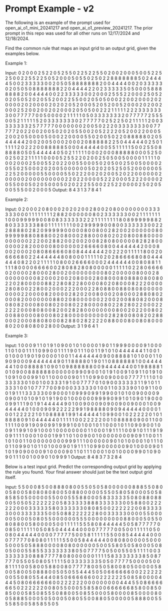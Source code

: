 # Prompt Example - v2

The following is an example of the prompt used for open_ai_o1_mini_20241217 and open_ai_o1_preview_20241217. The prior prompt in this repo was used for all other runs on 12/17/2024 and 12/18/2024.


Find the common rule that maps an input grid to an output grid, given the examples below.

Example 1:

Input:
0 2 0 0 0 2 5 2 2 0 5 2 5 5 0 2 2 5 2 2 5 5 0 2 0 0 2 0 0 0
5 0 0 5 2 2 5 2 5 0 0 2 2 5 5 2 2 5 0 5 2 0 0 0 5 0 5 5 0 2
5 0 2 2 8 8 8 8 8 8 8 5 0 2 4 4 4 4 5 0 0 2 3 3 3 3 3 0 0 2
0 5 0 5 8 8 8 8 8 8 8 2 0 0 4 4 4 4 0 0 2 0 3 3 3 3 3 0 2 0
5 0 5 0 8 8 8 8 8 8 8 2 2 0 4 4 4 4 2 2 0 2 3 3 3 3 3 5 0 5
0 0 0 5 8 8 8 8 8 8 8 2 0 0 4 4 4 4 0 0 2 2 3 3 3 3 3 0 0 2
0 0 0 2 5 5 5 2 2 0 0 0 2 5 0 5 2 0 2 0 5 0 5 2 0 2 0 5 5 2
0 0 2 2 5 5 0 0 2 0 5 0 5 0 0 0 2 2 0 0 2 0 0 0 2 0 2 0 0 0
0 2 0 2 0 0 0 0 2 0 2 0 2 0 5 2 0 0 0 5 2 0 5 2 0 0 5 2 0 0
0 2 0 2 0 0 2 0 0 0 2 5 2 0 0 2 0 0 2 0 2 0 0 0 2 0 5 0 5 0
0 2 2 2 1 1 1 1 1 2 2 2 3 3 3 3 3 3 3 0 0 7 7 7 7 7 0 0 5 0
0 0 0 2 1 1 1 1 1 0 5 0 3 3 3 3 3 3 3 2 0 7 7 7 7 7 2 5 5 5
0 0 5 2 1 1 1 1 1 5 2 0 3 3 3 3 3 3 3 0 2 7 7 7 7 7 0 2 5 2
2 5 0 2 1 1 1 1 1 2 0 0 3 3 3 3 3 3 3 2 5 7 7 7 7 7 0 0 0 0
0 0 0 2 0 0 5 0 2 2 2 0 3 3 3 3 3 3 3 0 0 7 7 7 7 7 2 0 2 2
0 0 2 0 0 5 0 2 0 2 0 5 5 0 0 2 0 5 2 2 2 2 0 5 2 0 0 2 2 0
0 0 5 2 0 0 2 0 5 0 0 0 0 5 0 0 0 2 2 0 0 0 0 5 5 0 2 0 0 5
0 2 2 0 8 8 8 8 8 0 2 0 5 4 4 4 4 4 2 0 0 2 0 0 5 0 0 0 2 0
0 0 2 0 8 8 8 8 8 2 2 5 0 4 4 4 4 4 0 2 5 0 1 1 1 1 1 2 0 2
2 2 0 0 8 8 8 8 8 5 0 0 0 4 4 4 4 4 0 0 5 5 1 1 1 1 1 5 0 0
2 5 5 0 8 8 8 8 8 0 5 0 5 4 4 4 4 4 0 5 0 2 1 1 1 1 1 0 0 0
2 0 0 0 8 8 8 8 8 0 0 0 5 2 5 0 0 2 5 0 2 2 1 1 1 1 1 0 0 0
0 5 2 5 5 2 2 0 2 0 0 2 5 0 5 0 0 5 0 0 0 0 1 1 1 1 1 0 0 0
2 0 0 0 2 5 0 0 5 5 2 0 2 2 0 0 5 5 0 0 0 5 0 2 0 5 0 0 2 5
0 0 5 0 0 0 0 2 0 5 5 0 2 5 0 0 0 2 0 2 0 0 5 0 0 0 0 0 0 5
0 2 0 2 0 5 2 5 0 5 2 0 0 0 0 0 0 5 2 2 5 2 0 0 0 0 0 5 5 0
0 0 0 5 5 0 2 2 2 0 0 2 0 2 0 0 5 2 0 2 2 0 0 0 0 0 0 2 0 0
0 0 0 2 0 0 0 0 0 0 0 0 0 2 2 0 2 2 0 0 0 0 5 2 2 2 0 0 0 5
2 2 2 0 0 0 0 2 0 5 5 0 0 0 5 0 2 0 5 0 0 0 5 0 2 0 2 2 2 5
5 0 0 2 2 5 2 2 0 0 0 0 2 5 0 2 0 5 0 0 5 5 5 0 0 2 0 0 0 5
Output:
8 4 3
1 3 7
8 4 1

Example 2:

Input:
0 2 0 0 0 2 0 8 0 0 0 2 0 2 0 2 0 0 2 8 0 0 2 0 8 0 0 0 0 0
0 0 0 3 3 3 3 3 3 0 0 0 1 1 1 1 1 1 1 1 2 8 8 2 0 0 0 0 0 0
8 0 2 3 3 3 3 3 3 0 0 2 1 1 1 1 1 1 1 1 0 0 0 9 9 9 9 9 0 0
8 0 8 3 3 3 3 3 3 2 2 2 1 1 1 1 1 1 1 1 8 0 8 9 9 9 9 9 8 8
2 8 0 3 3 3 3 3 3 8 8 0 1 1 1 1 1 1 1 1 0 0 2 9 9 9 9 9 0 0
8 0 0 3 3 3 3 3 3 0 0 2 2 2 8 8 8 8 0 2 8 2 0 9 9 9 9 9 0 0
0 0 0 8 0 0 8 0 0 2 8 2 0 0 2 0 0 0 0 0 0 8 0 9 9 9 9 9 8 8
0 8 8 8 0 0 2 0 8 0 0 0 2 8 8 0 0 0 8 0 2 0 2 0 8 0 0 8 8 0
0 0 0 0 0 0 0 0 0 2 2 2 0 0 2 8 8 2 0 0 2 0 0 2 0 0 8 2 8 0
8 0 0 0 0 0 8 2 8 2 8 0 0 0 0 0 0 2 8 2 0 0 0 0 0 8 0 0 0 0
0 0 2 6 6 6 6 0 8 0 0 4 4 4 4 4 4 2 0 0 0 8 0 0 2 0 0 0 2 0
8 0 8 6 6 6 6 0 8 0 8 4 4 4 4 4 4 2 0 2 2 2 0 1 1 1 1 1 8 0
0 2 0 6 6 6 6 8 0 2 2 4 4 4 4 4 4 8 0 8 0 0 0 1 1 1 1 1 0 2
0 2 8 6 6 6 6 8 0 8 0 4 4 4 4 4 4 0 8 2 2 0 2 1 1 1 1 1 0 8
0 0 2 6 6 6 6 0 0 0 2 4 4 4 4 4 4 0 0 8 0 8 8 1 1 1 1 1 8 0
0 0 0 6 6 6 6 0 0 2 8 0 8 8 2 8 0 8 0 0 0 0 0 1 1 1 1 1 0 2
2 8 0 6 6 6 6 0 2 0 0 0 0 2 8 0 0 0 2 8 0 0 2 0 0 0 0 0 0 0
0 0 8 0 2 0 0 0 0 0 8 0 0 0 2 8 0 0 0 0 0 0 0 0 8 2 0 0 0 2
0 0 2 0 8 0 0 0 2 8 0 8 0 0 0 8 0 8 8 8 0 8 0 0 8 0 2 2 0 2
8 0 0 0 0 0 8 8 2 2 8 0 8 2 2 8 0 0 0 0 8 0 2 0 8 0 0 0 8 2
2 2 0 0 0 0 2 8 0 8 0 0 2 2 8 0 0 2 0 0 0 2 2 2 0 0 0 2 2 8
0 8 8 0 0 8 8 0 8 0 8 0 0 0 0 0 0 0 0 0 2 2 0 0 0 0 8 2 0 0
0 0 2 8 2 0 2 0 0 8 0 0 0 2 0 8 0 0 0 2 8 8 0 8 0 2 0 0 0 8
2 0 0 0 0 0 0 0 8 8 0 2 0 8 0 0 0 0 0 0 2 2 0 0 2 0 0 8 8 0
8 2 0 0 0 8 0 8 0 8 2 0 0 0 8 0 0 8 0 2 0 0 8 0 2 2 8 0 0 0
0 8 0 2 2 8 2 8 0 2 2 0 0 0 2 2 2 2 2 2 0 0 0 8 0 8 0 0 8 2
0 0 2 8 2 8 0 0 0 0 0 0 0 0 8 0 0 2 0 2 2 0 0 8 0 2 0 0 8 8
0 0 0 0 8 0 0 0 8 0 2 8 0 0 0 0 0 0 0 0 0 0 2 8 2 8 0 0 8 0
8 2 0 2 8 8 0 0 0 2 0 0 0 8 8 0 8 0 0 0 8 2 8 8 0 2 8 2 2 2
2 0 8 8 0 0 0 8 0 0 8 0 8 0 0 0 8 0 2 0 0 8 0 8 0 0 2 8 0 0
Output:
3 1 9
6 4 1

Example 3:

Input:
1 0 0 0 9 1 1 0 1 9 1 0 9 0 0 1 0 1 0 0 0 0 1 9 0 1 1 9 9 9
0 0 0 0 9 1 0 0 0 1 1 0 1 0 0 1 1 1 1 0 9 9 0 0 1 1 1 1 9 0
1 1 1 0 0 1 1 9 1 0 1 0 4 4 4 4 4 4 1 1 0 0 1 0 1 0 0 0 1 9
0 1 9 0 0 0 0 1 0 0 1 1 4 4 4 4 4 4 0 9 0 0 8 8 8 8 1 0 1 0
0 0 1 1 0 9 0 9 0 0 0 9 4 4 4 4 4 4 9 0 1 1 8 8 8 8 0 1 9 0
1 1 0 8 8 8 8 8 8 1 0 0 4 4 4 4 4 4 1 0 0 0 8 8 8 8 1 0 9 0
1 0 9 8 8 8 8 8 8 0 0 9 4 4 4 4 4 4 0 0 1 9 8 8 8 8 1 0 1 0
9 0 0 8 8 8 8 8 8 0 0 0 0 0 0 9 9 0 9 0 0 1 0 1 9 1 0 0 9 1
0 9 1 1 0 1 9 1 0 1 0 9 1 0 0 0 9 9 1 0 1 1 0 0 0 0 0 9 0 1
1 1 0 9 9 0 0 9 0 0 0 0 7 7 7 7 1 1 1 0 1 0 3 3 3 3 3 0 1 0
0 1 0 0 3 3 3 1 9 1 0 0 7 7 7 7 0 1 0 9 0 0 3 3 3 3 3 1 1 9
1 0 1 1 3 3 3 1 0 0 1 0 7 7 7 7 0 0 9 0 0 0 3 3 3 3 3 0 1 0
0 1 1 0 3 3 3 9 0 1 0 9 1 1 0 0 0 1 9 1 1 1 3 3 3 3 3 0 0 9
0 0 0 1 0 9 9 9 0 9 9 1 9 9 0 0 1 0 1 0 0 9 0 0 0 0 9 0 9 0
0 1 0 1 0 9 1 0 1 9 1 9 0 0 1 0 0 0 0 0 0 9 9 9 9 0 9 9 1 0
1 0 9 0 1 9 0 0 0 0 9 9 1 1 1 9 0 1 9 1 4 4 4 4 4 9 0 1 0 0
9 0 0 0 9 0 9 0 0 9 0 0 9 0 0 0 1 0 0 9 4 4 4 4 4 0 1 0 0 0
9 0 9 2 2 2 2 2 9 9 1 9 8 8 8 8 0 9 0 9 4 4 4 4 4 0 0 0 0 1
0 0 1 2 2 2 2 2 1 0 1 0 8 8 8 8 1 9 9 1 4 4 4 4 4 1 0 9 9 0
0 1 0 2 2 2 2 2 0 1 0 1 8 8 8 8 0 9 1 0 4 4 4 4 4 0 1 1 1 1
1 0 0 2 2 2 2 2 0 0 1 0 8 8 8 8 0 9 0 0 1 1 0 0 1 1 1 1 0 0
9 1 9 0 9 0 9 9 1 9 9 9 1 0 0 1 0 0 1 0 1 1 0 0 0 1 0 1 1 0
9 0 9 0 0 1 0 0 9 1 1 9 9 1 0 9 1 0 0 0 1 0 0 0 0 0 0 0 0 1
1 0 0 0 1 9 1 1 1 1 0 0 9 1 0 1 1 1 9 1 9 0 9 1 1 1 1 0 0 0
1 0 0 0 1 9 9 1 1 0 1 0 0 9 0 0 1 0 0 0 0 0 0 0 0 9 0 9 1 1
0 0 1 1 1 0 1 0 0 1 1 0 0 0 0 0 0 0 0 0 9 9 9 1 1 1 0 0 0 0
0 0 9 0 1 0 1 0 0 0 0 1 0 1 1 1 0 0 1 1 0 9 9 0 1 0 1 1 0 1
0 0 0 9 0 1 9 1 1 1 1 0 9 9 0 0 0 0 0 0 9 0 1 0 0 0 0 9 0 1
1 0 1 9 0 9 0 0 0 0 9 1 0 0 0 0 9 0 1 1 0 1 1 1 0 0 0 1 0 0
1 0 0 0 0 9 9 0 1 0 9 0 9 0 1 1 1 0 0 1 0 0 9 0 1 0 9 9 9 1
Output:
8 4 8
3 7 3
2 8 4


Below is a test input grid. Predict the corresponding output grid by applying the rule you found. Your final answer should just be the text output grid itself.

Input:
5 5 0 0 0 8 5 0 0 8 8 8 0 8 0 0 5 5 0 5 0 5 8 0 0 0 0 0 0 8
8 8 5 5 0 8 0 0 5 8 0 0 5 8 0 8 0 8 0 8 0 0 5 0 8 8 0 0 0 0
0 5 5 5 0 5 8 0 5 8 0 0 0 5 0 5 8 8 5 8 5 0 5 0 0 0 0 0 5 5
0 0 0 5 5 5 8 8 0 0 0 5 8 3 3 3 3 3 5 0 8 0 8 8 0 8 8 0 0 5
0 5 0 5 2 2 2 2 2 2 0 5 8 3 3 3 3 3 8 8 8 3 3 3 3 3 3 0 0 5
8 8 0 0 2 2 2 2 2 2 0 0 0 3 3 3 3 3 5 8 0 3 3 3 3 3 3 0 8 0
8 5 0 0 2 2 2 2 2 2 0 0 8 3 3 3 3 3 0 0 0 3 3 3 3 3 3 5 0 0
5 0 8 8 2 2 2 2 2 2 8 0 0 3 3 3 3 3 0 0 0 0 5 5 0 0 0 0 0 5
0 0 0 5 0 8 0 5 5 0 0 0 0 0 0 5 5 5 0 0 0 0 0 0 0 0 0 8 8 0
0 0 5 0 5 5 0 8 0 8 8 0 0 5 8 0 0 0 0 5 0 0 1 1 1 1 1 5 5 5
8 0 8 4 4 4 4 4 5 0 5 8 7 7 7 7 7 0 0 8 5 0 1 1 1 1 1 0 5 0
8 5 0 4 4 4 4 4 0 0 0 0 7 7 7 7 7 0 0 5 0 0 1 1 1 1 1 0 5 0
0 8 0 4 4 4 4 4 0 0 0 0 7 7 7 7 7 5 0 0 5 8 1 1 1 1 1 5 5 0
0 8 5 4 4 4 4 4 0 0 0 0 7 7 7 7 7 0 8 0 8 0 1 1 1 1 1 5 5 0
0 5 8 4 4 4 4 4 0 0 8 0 8 0 0 0 0 0 5 0 0 0 5 0 0 0 5 0 5 8
8 8 0 0 0 0 8 0 8 0 0 0 0 0 0 5 0 0 5 5 8 0 5 0 5 8 0 0 0 5
0 8 0 5 0 0 0 5 5 8 5 5 3 3 3 3 3 3 3 8 0 5 0 7 7 7 7 5 0 5
0 0 5 5 0 5 1 1 1 1 0 0 3 3 3 3 3 3 3 0 8 8 8 7 7 7 7 8 0 8
0 0 0 0 0 0 1 1 1 1 5 8 3 3 3 3 3 3 3 8 5 0 8 7 7 7 7 0 5 5
0 5 0 8 0 5 1 1 1 1 5 0 3 3 3 3 3 3 3 5 0 5 0 7 7 7 7 5 0 0
0 0 5 0 0 8 1 1 1 1 0 0 5 8 0 0 5 8 8 0 0 8 0 7 7 7 7 8 0 0
5 0 5 8 0 0 8 0 5 0 0 0 0 0 5 8 0 0 5 8 0 0 5 0 8 8 8 0 0 5
0 5 0 5 5 4 4 4 5 0 5 0 6 6 6 6 6 6 0 0 2 2 2 2 2 2 0 0 5 5
0 8 0 5 5 4 4 4 0 8 5 0 6 6 6 6 6 6 0 0 2 2 2 2 2 2 5 0 8 5
8 0 0 0 0 4 4 4 5 0 8 0 6 6 6 6 6 6 0 0 2 2 2 2 2 2 0 0 0 0
0 0 0 0 0 4 4 4 5 5 0 8 6 6 6 6 6 6 5 0 2 2 2 2 2 2 0 0 8 0
5 5 0 0 0 5 5 8 5 8 0 0 6 6 6 6 6 6 8 5 8 0 0 8 5 0 8 5 0 0
0 5 8 5 0 8 5 5 5 0 8 8 0 0 5 0 8 5 5 0 0 0 5 8 0 0 0 0 8 5
0 0 0 0 8 0 0 5 8 8 8 5 0 0 0 5 0 5 0 0 0 5 0 8 0 5 5 0 0 8
8 0 5 0 0 0 0 0 5 8 8 8 0 0 5 5 5 5 8 5 0 0 5 8 5 8 5 5 0 5


